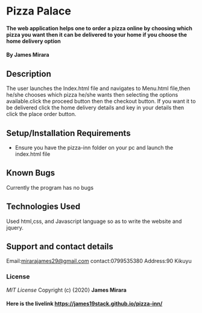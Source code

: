 # Pizza Palace
#### The web application helps one to order a pizza online by choosing which pizza you want then it can be delivered to your home if you choose the home delivery option
#### By **James Mirara**
## Description
The user launches the Index.html file and navigates to Menu.html file,then he/she chooses which pizza he/she wants then selecting the options available.click the proceed button then the checkout button. If you want it to be delivered click the home delivery details and key in your details then click the place order button.
## Setup/Installation Requirements
* Ensure you have the pizza-inn folder on your pc and launch the index.html file
## Known Bugs
Currently the program has no bugs
## Technologies Used
Used html,css, and Javascript language so as to write the website and jquery.
## Support and contact details
Email:mirarajames29@gmail.com
contact:0799535380
Address:90 Kikuyu
### License
*MIT License*
Copyright (c) {2020} **James Mirara**
#### Here is the livelink https://james19stack.github.io/pizza-inn/
